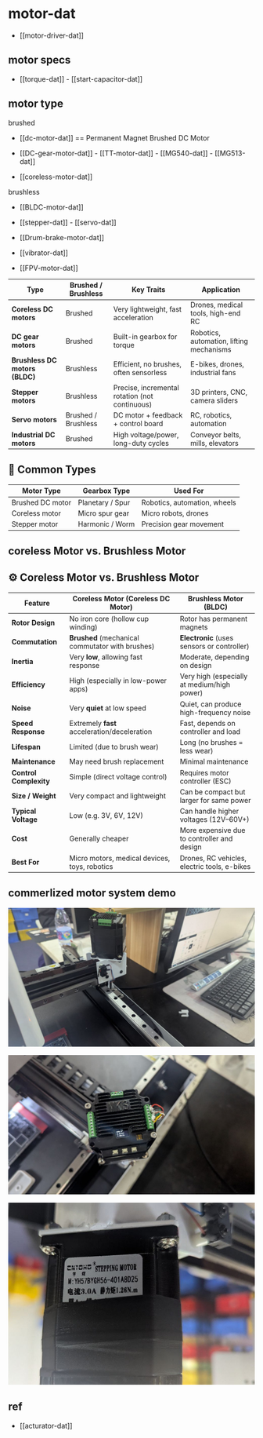 
# motor-dat

- [[motor-driver-dat]]

## motor specs 

- [[torque-dat]] - [[start-capacitor-dat]]

## motor type 

brushed

- [[dc-motor-dat]] == Permanent Magnet Brushed DC Motor

- [[DC-gear-motor-dat]] - [[TT-motor-dat]] - [[MG540-dat]] - [[MG513-dat]]

- [[coreless-motor-dat]] 
  
brushless

- [[BLDC-motor-dat]]

- [[stepper-dat]] - [[servo-dat]]

- [[Drum-brake-motor-dat]]

- [[vibrator-dat]]

- [[FPV-motor-dat]]

| Type                           | Brushed / Brushless | Key Traits                                     | Application                              |
| ------------------------------ | ------------------- | ---------------------------------------------- | ---------------------------------------- |
| **Coreless DC motors**         | Brushed             | Very lightweight, fast acceleration            | Drones, medical tools, high-end RC       |
| **DC gear motors**             | Brushed             | Built-in gearbox for torque                    | Robotics, automation, lifting mechanisms |
| **Brushless DC motors (BLDC)** | Brushless           | Efficient, no brushes, often sensorless        | E-bikes, drones, industrial fans         |
| **Stepper motors**             | Brushless           | Precise, incremental rotation (not continuous) | 3D printers, CNC, camera sliders         |
| **Servo motors**               | Brushed / Brushless | DC motor + feedback + control board            | RC, robotics, automation                 |
| **Industrial DC motors**       | Brushed             | High voltage/power, long-duty cycles           | Conveyor belts, mills, elevators         |

## 🧱 Common Types

| Motor Type       | Gearbox Type     | Used For                     |
| ---------------- | ---------------- | ---------------------------- |
| Brushed DC motor | Planetary / Spur | Robotics, automation, wheels |
| Coreless motor   | Micro spur gear  | Micro robots, drones         |
| Stepper motor    | Harmonic / Worm  | Precision gear movement      |


## coreless Motor vs. Brushless Motor

## ⚙️ Coreless Motor vs. Brushless Motor

| Feature                | Coreless Motor (Coreless DC Motor)               | Brushless Motor (BLDC)                       |
| ---------------------- | ------------------------------------------------ | -------------------------------------------- |
| **Rotor Design**       | No iron core (hollow cup winding)                | Rotor has permanent magnets                  |
| **Commutation**        | **Brushed** (mechanical commutator with brushes) | **Electronic** (uses sensors or controller)  |
| **Inertia**            | Very **low**, allowing fast response             | Moderate, depending on design                |
| **Efficiency**         | High (especially in low-power apps)              | Very high (especially at medium/high power)  |
| **Noise**              | Very **quiet** at low speed                      | Quiet, can produce high-frequency noise      |
| **Speed Response**     | Extremely **fast** acceleration/deceleration     | Fast, depends on controller and load         |
| **Lifespan**           | Limited (due to brush wear)                      | Long (no brushes = less wear)                |
| **Maintenance**        | May need brush replacement                       | Minimal maintenance                          |
| **Control Complexity** | Simple (direct voltage control)                  | Requires motor controller (ESC)              |
| **Size / Weight**      | Very compact and lightweight                     | Can be compact but larger for same power     |
| **Typical Voltage**    | Low (e.g. 3V, 6V, 12V)                           | Can handle higher voltages (12V–60V+)        |
| **Cost**               | Generally cheaper                                | More expensive due to controller and design  |
| **Best For**           | Micro motors, medical devices, toys, robotics    | Drones, RC vehicles, electric tools, e-bikes |


## commerlized motor system demo 

![](2025-04-02-17-27-39.png)

![](2025-04-02-17-27-47.png)

![](2025-04-02-17-28-34.png)





## ref 

- [[acturator-dat]]